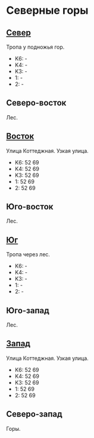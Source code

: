 # Северные горы

## [Север](./10395035.md)

Тропа у подножья гор.

* K6:   -
* K4:   -
* K3:   -
* 1:    -
* 2:    -

## Северо-восток

Лес.

## [Восток](./10395045.md)

Улица Коттеджная.
Узкая улица.

* K6:   52  69
* K4:   52  69
* K3:   52  69
* 1:    52  69
* 2:    52  69

## Юго-восток

Лес.

## [Юг](./10385045.md)

Тропа через лес.

* K6:   -
* K4:   -
* K3:   -
* 1:    -
* 2:    -

## Юго-запад

Лес.

## [Запад](./10375040.md)

Улица Коттеджная.
Узкая улица.

* K6:   52  69
* K4:   52  69
* K3:   52  69
* 1:    52  69
* 2:    52  69

## Северо-запад

Горы.
